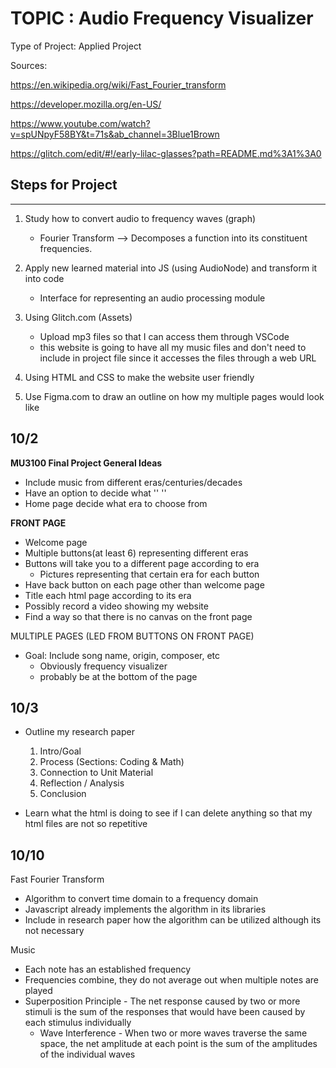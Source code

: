 
# TOPIC : Audio Frequency Visualizer

Type of Project: Applied Project

Sources:

<https://en.wikipedia.org/wiki/Fast_Fourier_transform>

<https://developer.mozilla.org/en-US/>

<https://www.youtube.com/watch?v=spUNpyF58BY&t=71s&ab_channel=3Blue1Brown>

<https://glitch.com/edit/#!/early-lilac-glasses?path=README.md%3A1%3A0>

## Steps for Project

-----------------------

1) Study how to convert audio to frequency waves (graph)
    - Fourier Transform
 --> Decomposes a function into its constituent frequencies.
2) Apply new learned material into JS (using AudioNode) and transform it into code
    - Interface for representing an audio processing module

3) Using Glitch.com (Assets)
    - Upload mp3 files so that I can access them through VSCode
    - this website is going to have all my music files and don't need to include in project file
    since it accesses the files through a web URL
4) Using HTML and CSS to make the website user friendly
5) Use Figma.com to draw an outline on how my multiple pages would look like

## 10/2

**MU3100 Final Project General Ideas** 

- Include music from different eras/centuries/decades
- Have an option to decide what     ''          ''
- Home page decide what era to choose from

**FRONT PAGE**

- Welcome page
- Multiple buttons(at least 6) representing different eras
- Buttons will take you to a different page according to era
  - Pictures representing that certain era for each button
- Have back button on each page other than welcome page
- Title each html page according to its era
- Possibly record a video showing my website
- Find a way so that there is no canvas on the front page

MULTIPLE PAGES (LED FROM BUTTONS ON FRONT PAGE)

- Goal: Include song name, origin, composer, etc
  - Obviously frequency visualizer
  - probably be at the bottom of the page

## 10/3

- Outline my research paper
    1. Intro/Goal
    2. Process (Sections: Coding & Math)
    3. Connection to Unit Material
    4. Reflection / Analysis
    5. Conclusion

- Learn what the html is doing to see if I can delete anything
  so that my html files are not so repetitive

## 10/10

 Fast Fourier Transform

- Algorithm to convert time domain to a frequency domain
- Javascript already implements the algorithm in its libraries
- Include in research paper how the algorithm can be utilized
      although its not necessary

Music

- Each note has an established frequency
- Frequencies combine, they do not average out when multiple notes are played
- Superposition Principle - The net response caused by two or more stimuli is the sum
      of the responses that would have been caused by each stimulus individually
  - Wave Interference - When two or more waves traverse the same space, the net
    amplitude at each point is the sum of the amplitudes of the individual waves



